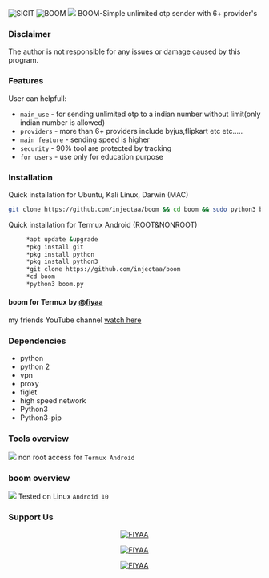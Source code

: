 <img title="SIGIT" src="https://img.shields.io/badge/CODENAME%20-BOOM-SCRIPT?colorA=grey&colorB=green&style=for-the-badge"> <img title="BOOM" src="https://img.shields.io/badge/VERSION%20-1.0-SCRIPT?colorA=grey&colorB=green&style=for-the-badge"> 
<img src="https://raw.githubusercontent.com/injectaa/boom/main/boom1.jpg">
BOOM-Simple unlimited otp sender with 6+ provider's

### Disclaimer
The author is not responsible for any issues or damage caused by this program.

### Features
User can helpfull:
- ```main_use``` - for sending unlimited otp to a indian number without limit(only indian number is allowed) 
- ```providers``` - more than 6+ providers include byjus,flipkart etc etc..... 
- ```main feature``` - sending speed is higher
- ```security``` - 90% tool are protected by tracking
- ```for users``` - use only for education purpose 
### Installation
Quick installation for Ubuntu, Kali Linux, Darwin (MAC)
```bash
git clone https://github.com/injectaa/boom && cd boom && sudo python3 boom.py
```

Quick installation for Termux Android (ROOT&NONROOT)
````bash
     *apt update &upgrade
     *pkg install git
     *pkg install python
     *pkg install python3
     *git clone https://github.com/injectaa/boom
     *cd boom
     *python3 boom.py
````
#### boom for Termux by [@fiyaa](https://github.com/injectaa/boom)
 my friends YouTube channel [watch here](https://youtube.com/channel/UCldyBI4H1jK-X0RweVV5dkw)

### Dependencies
- python
- python 2
- vpn
- proxy
- figlet
- high speed network
- Python3
- Python3-pip
  

### Tools overview
<img src="https://raw.githubusercontent.com/injectaa/boom/main//boom1.jpg"></img>
 non root access for ```Termux Android```

### boom overview
<img src="https://raw.githubusercontent.com/injectaa/boom/main/Linux.jpg"></img>
Tested on Linux ```Android 10```


### Support Us
<p align="center">
<a href="https://wa.me/+3197010286435"><img title="FIYAA" src="https://img.shields.io/badge/FIYAA-Contact me-FIYAA/SMILE%20MON?color=Blue&style=for-the-badge&logo=whatsapp"></a>

 </p>
<p align="center">
    <a href="https:/Instagram.com/infecta_a"><img title="FIYAA" src="https://img.shields.io/badge/FIYAA-Contact me-FIYAA/SMILE%20MON?color=Blue&style=for-the-badge&logo=instagram"></a>

 </p>
<p align="center">
    <a href="mail@fiyaainjecta@protonmail.com"><img title="FIYAA" src="https://img.shields.io/badge/FIYAA-Contact me-FIYAA/SMILE%20MON?color=Blue&style=for-the-badge&logo=gmail"></a>

 </p>
